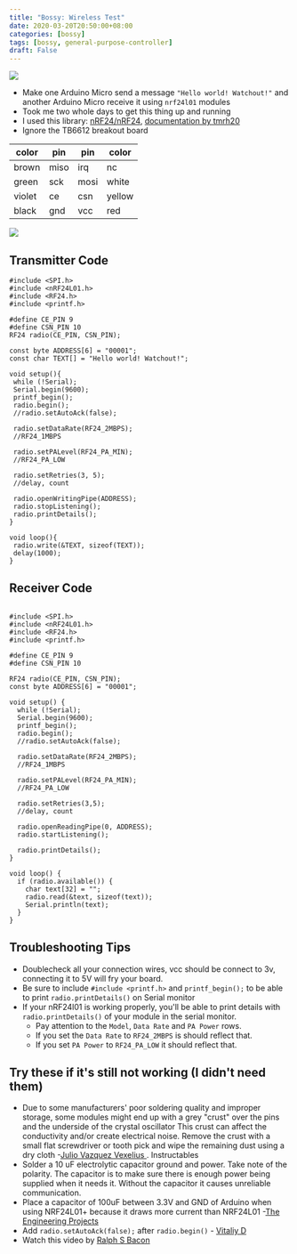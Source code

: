 ```yaml
---
title: "Bossy: Wireless Test"
date: 2020-03-20T20:50:00+08:00
categories: [bossy]
tags: [bossy, general-purpose-controller]
draft: False
---
```


![](/robotics-blog/wireless-1.jpg)

- Make one Arduino Micro send a message `"Hello world! Watchout!"` and another Arduino Micro receive it using `nrf24l01` modules
- Took me two whole days to get this thing up and running
- I used this library: [nRF24/nRF24](https://github.com/nRF24/RF24), [documentation by tmrh20](https://tmrh20.github.io/RF24/)
- Ignore the TB6612 breakout board

| color | pin | pin | color |
| -- | -- | -- | -- |
| brown | miso | irq | nc |
| green| sck | mosi | white |
| violet | ce | csn | yellow |
| black | gnd | vcc | red |

![](/robotics-blog/wireless-2.png)


## Transmitter Code
```arduino
#include <SPI.h>
#include <nRF24L01.h>
#include <RF24.h>
#include <printf.h>

#define CE_PIN 9
#define CSN_PIN 10
RF24 radio(CE_PIN, CSN_PIN);

const byte ADDRESS[6] = "00001";
const char TEXT[] = "Hello world! Watchout!";

void setup(){
 while (!Serial);
 Serial.begin(9600);
 printf_begin();
 radio.begin();
 //radio.setAutoAck(false);

 radio.setDataRate(RF24_2MBPS);
 //RF24_1MBPS

 radio.setPALevel(RF24_PA_MIN);
 //RF24_PA_LOW

 radio.setRetries(3, 5);
 //delay, count

 radio.openWritingPipe(ADDRESS);
 radio.stopListening();
 radio.printDetails();
}

void loop(){
 radio.write(&TEXT, sizeof(TEXT));
 delay(1000);
}
```


## Receiver Code
```arduino

#include <SPI.h>
#include <nRF24L01.h>
#include <RF24.h>
#include <printf.h>

#define CE_PIN 9
#define CSN_PIN 10

RF24 radio(CE_PIN, CSN_PIN);
const byte ADDRESS[6] = "00001";

void setup() {
  while (!Serial);
  Serial.begin(9600);
  printf_begin();
  radio.begin();
  //radio.setAutoAck(false);

  radio.setDataRate(RF24_2MBPS);
  //RF24_1MBPS

  radio.setPALevel(RF24_PA_MIN);
  //RF24_PA_LOW

  radio.setRetries(3,5);
  //delay, count

  radio.openReadingPipe(0, ADDRESS);
  radio.startListening();

  radio.printDetails();
}

void loop() {
  if (radio.available()) {
    char text[32] = "";
    radio.read(&text, sizeof(text));
    Serial.println(text);
  }
}
```


## Troubleshooting Tips
- Doublecheck all your connection wires, vcc should be connect to 3v, connecting it to 5V will fry your board.
- Be sure to include `#include <printf.h>` and `printf_begin();` to be able to print `radio.printDetails()` on Serial monitor
- If your nRF24l01 is working properly, you'll be able to print details with `radio.printDetails()` of your module in the serial monitor.
  - Pay attention to the `Model`, `Data Rate` and `PA Power` rows.
  - If you set the `Data Rate` to `RF24_2MBPS` is should reflect that.
  - If you set `PA Power` to `RF24_PA_LOW`  it should reflect that.

## Try these if it's still not working (I didn't need them)
- Due to some manufacturers' poor soldering quality and improper storage, some modules might end up with a grey "crust" over the pins and the underside of the crystal oscillator This crust can affect the conductivity and/or create electrical noise. Remove the crust with a small flat screwdriver or tooth pick and wipe the remaining dust using a dry cloth -[Julio Vazquez Vexelius ](https://www.instructables.com/id/NRF24L01-Fixing-Connection-Issues/). Instructables
- Solder a 10 uF electrolytic capacitor ground and power. Take note of the polarity. The capacitor is to make sure there is enough power being supplied when it needs it. Without the capacitor it causes unreliable communication.
- Place a capacitor of 100uF between 3.3V and GND of Arduino when using NRF24L01+ because it draws more current than NRF24L01 -[The Engineering Projects](https://www.theengineeringprojects.com/2015/10/nrf24l01-arduino-response-timed.html)
- Add `radio.setAutoAck(false);` after `radio.begin()` - [Vitaliy D](https://www.youtube.com/watch?v=jfaFbjgwprI)
- Watch this video by [Ralph S Bacon](https://www.youtube.com/watch?v=JSHJ-RLbNJk)
